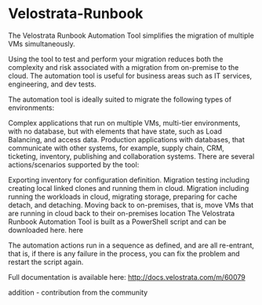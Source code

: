 # Velostrata-Runbook
The Velostrata Runbook Automation Tool simplifies the migration of multiple VMs simultaneously.

Using the tool to test and perform your migration reduces both the complexity and risk associated with a migration from on-premise to the cloud. The automation tool is useful for business areas such as IT services, engineering, and dev tests.

The automation tool is ideally suited to migrate the following types of environments:

Complex applications that run on multiple VMs, multi-tier environments, with no database, but with elements that have state, such as Load Balancing, and access data.
Production applications with databases, that communicate with other systems, for example, supply chain, CRM, ticketing, inventory, publishing and collaboration systems.
There are several actions/scenarios supported by the tool:

Exporting inventory for configuration definition.
Migration testing including creating local linked clones and running them in cloud.
Migration including running the workloads in cloud, migrating storage, preparing for cache detach, and detaching.
Moving back to on-premises, that is, move VMs that are running in cloud back to their on-premises location
The Velostrata Runbook Automation Tool is built as a PowerShell script and can be downloaded here. here

The automation actions run in a sequence as defined, and are all re-entrant, that is, if there is any failure in the process, you can fix the problem and restart the script again.

Full documentation is available here: http://docs.velostrata.com/m/60079


addition - contribution from the community
